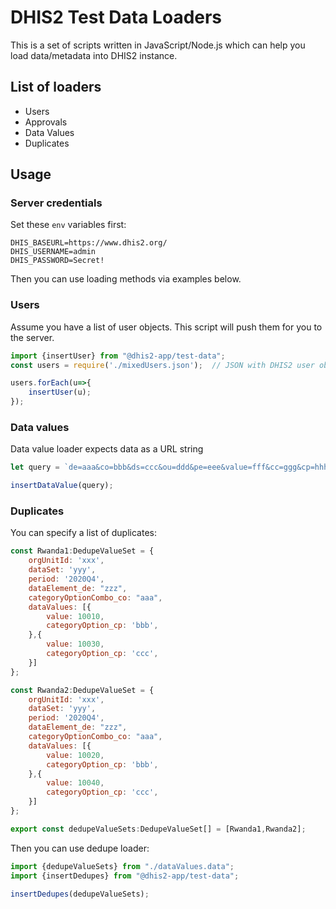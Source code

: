 # DHIS2 Test Data Loaders
This is a set of scripts written in JavaScript/Node.js which can help you load data/metadata into DHIS2 instance.

## List of loaders
- Users
- Approvals
- Data Values
- Duplicates


## Usage
### Server credentials
Set these `env` variables first:
```shell
DHIS_BASEURL=https://www.dhis2.org/
DHIS_USERNAME=admin
DHIS_PASSWORD=Secret!
```

Then you can use loading methods via examples below.

### Users
Assume you have a list of user objects. This script will push them for you to the server.
```javascript
import {insertUser} from "@dhis2-app/test-data";
const users = require('./mixedUsers.json');  // JSON with DHIS2 user objects

users.forEach(u=>{
    insertUser(u);
});
```

### Data values
Data value loader expects data as a URL string
```javascript
let query = `de=aaa&co=bbb&ds=ccc&ou=ddd&pe=eee&value=fff&cc=ggg&cp=hhh`;

insertDataValue(query);
```


### Duplicates

You can specify a list of duplicates:
```javascript
const Rwanda1:DedupeValueSet = {
    orgUnitId: 'xxx',
    dataSet: 'yyy',
    period: '2020Q4',
    dataElement_de: "zzz",
    categoryOptionCombo_co: "aaa",
    dataValues: [{
        value: 10010,
        categoryOption_cp: 'bbb',
    },{
        value: 10030,
        categoryOption_cp: 'ccc',
    }]
};

const Rwanda2:DedupeValueSet = {
    orgUnitId: 'xxx',
    dataSet: 'yyy',
    period: '2020Q4',
    dataElement_de: "zzz",
    categoryOptionCombo_co: "aaa",
    dataValues: [{
        value: 10020,
        categoryOption_cp: 'bbb',
    },{
        value: 10040,
        categoryOption_cp: 'ccc',
    }]
};

export const dedupeValueSets:DedupeValueSet[] = [Rwanda1,Rwanda2];
```

Then you can use dedupe loader:
```javascript
import {dedupeValueSets} from "./dataValues.data";
import {insertDedupes} from "@dhis2-app/test-data";

insertDedupes(dedupeValueSets);
```
